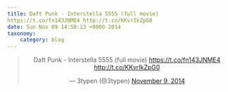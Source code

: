 ```yaml
---
title: Daft Punk - Interstella 5555 (full movie) 
https://t.co/fn143JNME4 http://t.co/KKvrIkZpG0
date: Sun Nov 09 14:50:13 +0000 2014
taxonomy:
    category: blog
---
```

<blockquote class="twitter-tweet" align="center" width="350"><p lang="en" dir="ltr">Daft Punk - Interstella 5555 (full movie) &#10;<a href="https://t.co/fn143JNME4">https://t.co/fn143JNME4</a> <a href="http://t.co/KKvrIkZpG0">http://t.co/KKvrIkZpG0</a></p>&mdash; 3typen (@3typen) <a href="https://twitter.com/3typen/status/531448848917336064">November 9, 2014</a></blockquote>
